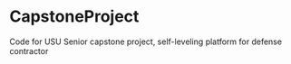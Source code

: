 # CapstoneProject
Code for USU Senior capstone project, self-leveling platform for defense contractor
